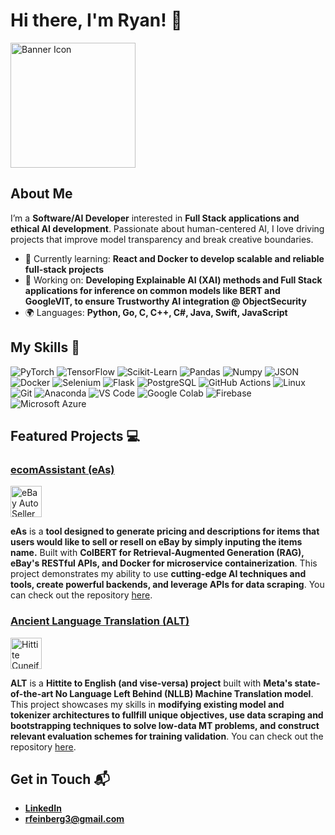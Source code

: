 # Hi there, I'm Ryan! 👋

<img src="https://github.com/rfeinberg3/rfeinberg3/assets/95943957/9b9d4416-627e-4c31-be35-759e9401ca66" alt="Banner Icon" height=200/>

## About Me 

I’m a **Software/AI Developer** interested in **Full Stack applications and ethical AI development**. Passionate about human-centered AI, I love driving projects that improve model transparency and break creative boundaries.

- 🌱 Currently learning: **React and Docker to develop scalable and reliable full-stack projects**
- 🔭 Working on: **Developing Explainable AI (XAI) methods and Full Stack applications for inference on common models like BERT and GoogleVIT, to ensure Trustworthy AI integration @ ObjectSecurity**
- 🌍 Languages: **Python, Go, C, C++, C#, Java, Swift, JavaScript**

## My Skills 🧠

![PyTorch](https://img.shields.io/badge/PyTorch-EE4C2C?style=for-the-badge&logo=pytorch&logoColor=white)
![TensorFlow](https://img.shields.io/badge/TensorFlow-FF6F00?style=for-the-badge&logo=tensorflow&logoColor=white)
![Scikit-Learn](https://img.shields.io/badge/scikit_learn-F7931E?style=for-the-badge&logo=scikit-learn&logoColor=white)
![Pandas](https://img.shields.io/badge/Pandas-2C2D72?style=for-the-badge&logo=pandas&logoColor=white)
![Numpy](https://img.shields.io/badge/Numpy-777BB4?style=for-the-badge&logo=numpy&logoColor=white)
![JSON](https://img.shields.io/badge/json-5E5C5C?style=for-the-badge&logo=json&logoColor=white)
![Docker](https://img.shields.io/badge/Docker-2CA5E0?style=for-the-badge&logo=docker&logoColor=white)
![Selenium](https://img.shields.io/badge/Selenium-43B02A?style=for-the-badge&logo=Selenium&logoColor=white)
![Flask](https://img.shields.io/badge/Flask-000000?style=for-the-badge&logo=flask&logoColor=white)
![PostgreSQL](https://img.shields.io/badge/PostgreSQL-316192?style=for-the-badge&logo=postgresql&logoColor=white)
![GitHub Actions](https://img.shields.io/badge/GitHub_Actions-2088FF?style=for-the-badge&logo=github-actions&logoColor=white)
![Linux](https://img.shields.io/badge/Linux-FCC624?style=for-the-badge&logo=linux&logoColor=black)
![Git](https://img.shields.io/badge/GIT-E44C30?style=for-the-badge&logo=git&logoColor=white)
![Anaconda](https://img.shields.io/badge/conda-342B029.svg?&style=for-the-badge&logo=anaconda&logoColor=white)
![VS Code](https://img.shields.io/badge/VSCode-0078D4?style=for-the-badge&logo=visual%20studio%20code&logoColor=white)
![Google Colab](https://img.shields.io/badge/Colab-F9AB00?style=for-the-badge&logo=googlecolab&color=525252)
![Firebase](https://img.shields.io/badge/firebase-ffca28?style=for-the-badge&logo=firebase&logoColor=black)
![Microsoft Azure](https://img.shields.io/badge/microsoft%20azure-0089D6?style=for-the-badge&logo=microsoft-azure&logoColor=white)
<!--![HTML](https://img.shields.io/badge/HTML5-E34F26?style=for-the-badge&logo=html5&logoColor=white)
![CSS](https://img.shields.io/badge/CSS3-1572B6?style=for-the-badge&logo=css3&logoColor=white)
![Keras](https://img.shields.io/badge/Keras-FF0000?style=for-the-badge&logo=keras&logoColor=white)
![Jupyter](https://img.shields.io/badge/Jupyter-F37626.svg?&style=for-the-badge&logo=Jupyter&logoColor=white)-->

## Featured Projects 💻

### [ecomAssistant (eAs)](https://github.com/rfeinberg3/eBayAutoSeller)

<img src="https://github.com/rfeinberg3/rfeinberg3/assets/95943957/5f54ca70-cca7-4fcf-b2f3-21373335244e" alt="eBay Auto Seller" height=50/>

**eAs** is a **tool designed to generate pricing and descriptions for items that users would like to sell or resell on eBay by simply inputing the items name.** Built with **ColBERT for Retrieval-Augmented Generation (RAG), eBay's RESTful APIs, and Docker for microservice containerization**. This project demonstrates my ability to use **cutting-edge AI techniques and tools, create powerful backends, and leverage APIs for data scraping**. You can check out the repository [here](https://github.com/rfeinberg3/eBayAutoSeller).

### [Ancient Language Translation (ALT)](https://github.com/rfeinberg3/Hittite_English_Translation_w-NLLB)

<img src="https://github.com/rfeinberg3/Hittite_English_Translation_w-NLLB/assets/95943957/997b9af1-5404-4371-bbdf-a6bd8e2371af" alt="Hittite Cuneiform Tablet" height=50/>

**ALT** is a **Hittite to English (and vise-versa) project** built with **Meta's state-of-the-art No Language Left Behind (NLLB) Machine Translation model**. This project showcases my skills in **modifying existing model and tokenizer architectures to fullfill unique objectives, use data scraping and bootstrapping techniques to solve low-data MT problems, and construct relevant evaluation schemes for training validation**. You can check out the repository [here](https://github.com/rfeinberg3/Hittite_English_Translation_w-NLLB).

## Get in Touch 📬

- [**LinkedIn**](https://www.linkedin.com/in/rfeinberg3/)
- **rfeinberg3@gmail.com**
